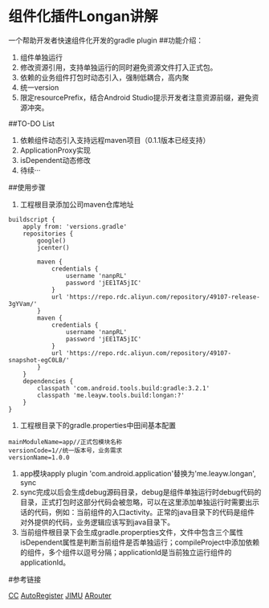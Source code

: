 # 组件化插件Longan讲解
一个帮助开发者快速组件化开发的gradle plugin
##功能介绍：
1. 组件单独运行
2. 修改资源引用，支持单独运行的同时避免资源文件打入正式包。
3. 依赖的业务组件打包时动态引入，强制低耦合，高内聚
4. 统一version
5. 限定resourcePrefix，结合Android Studio提示开发者注意资源前缀，避免资源冲突。

##TO-DO List
1. 依赖组件动态引入支持远程maven项目（0.1.1版本已经支持）
2. ApplicationProxy实现
3. isDependent动态修改
4. 待续···

##使用步骤
1. 工程根目录添加公司maven仓库地址
```
buildscript {
    apply from: 'versions.gradle'
    repositories {
        google()
        jcenter()

        maven {
            credentials {
                username 'nanpRL'
                password 'jEE1TA5jIC'
            }
            url 'https://repo.rdc.aliyun.com/repository/49107-release-3gYVam/'
        }
        maven {
            credentials {
                username 'nanpRL'
                password 'jEE1TA5jIC'
            }
            url 'https://repo.rdc.aliyun.com/repository/49107-snapshot-egC0LB/'
        }
    }
    dependencies {
        classpath 'com.android.tools.build:gradle:3.2.1'
        classpath 'me.leayw.tools.build:longan:?'
    }
}
```
1. 工程根目录下的gradle.properties中田间基本配置
```
mainModuleName=app//正式包模块名称
versionCode=1//统一版本号，业务需求
versionName=1.0.0
```
1. app模块apply plugin 'com.android.application'替换为'me.leayw.longan', sync
2. sync完成以后会生成debug源码目录，debug是组件单独运行时debug代码的目录，正式打包时这部分代码会被忽略，可以在这里添加单独运行时需要出示话的代码，例如：当前组件的入口activity。正常的java目录下的代码是组件对外提供的代码，业务逻辑应该写到java目录下。
3. 当前组件根目录下会生成gradle.properpties文件，文件中包含三个属性 isDependent属性是判断当前组件是否单独运行；compileProject中添加依赖的组件，多个组件以逗号分隔；applicationId是当前独立运行组件的applicationId。

#参考链接

[CC](https://github.com/luckybilly/CC)
[AutoRegister](https://github.com/luckybilly/AutoRegister)
[JIMU](https://github.com/mqzhangw/JIMU)
[ARouter](https://github.com/alibaba/ARouter)

